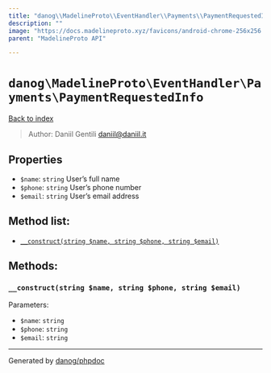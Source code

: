 ```yaml
---
title: "danog\\MadelineProto\\EventHandler\\Payments\\PaymentRequestedInfo: "
description: ""
image: "https://docs.madelineproto.xyz/favicons/android-chrome-256x256.png"
parent: "MadelineProto API"

---
```

# `danog\MadelineProto\EventHandler\Payments\PaymentRequestedInfo`
[Back to index](../../../../index.html)

> Author: Daniil Gentili <daniil@daniil.it>  
  

  



## Properties
* `$name`: `string` User’s full name
* `$phone`: `string` User’s phone number
* `$email`: `string` User’s email address

## Method list:
* [`__construct(string $name, string $phone, string $email)`](#__construct)

## Methods:
### <a name="__construct"></a> `__construct(string $name, string $phone, string $email)`




Parameters:

* `$name`: `string`   
* `$phone`: `string`   
* `$email`: `string`   



---
Generated by [danog/phpdoc](https://phpdoc.daniil.it)
